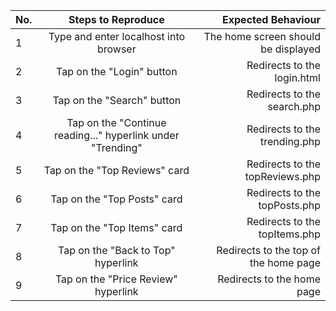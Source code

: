 | No.  | Steps to Reproduce  | Expected Behaviour |
| :------------ |:---------------:| -----:|
| 1 | Type and enter localhost into browser                        | The home screen should be displayed   |
| 2 | Tap on the "Login" button                              	   | Redirects to the login.html    |
| 3 | Tap on the "Search" button                                   | Redirects to the search.php     |
| 4 | Tap on the "Continue reading..." hyperlink under "Trending"  | Redirects to the trending.php     |
| 5 | Tap on the "Top Reviews" card                                | Redirects to the topReviews.php     |
| 6 | Tap on the "Top Posts" card                                  | Redirects to the topPosts.php     |
| 7 | Tap on the "Top Items" card                                  | Redirects to the topItems.php     |
| 8 | Tap on the "Back to Top" hyperlink                           | Redirects to the top of the home page   |
| 9 | Tap on the "Price Review" hyperlink                          | Redirects to the home page     |

